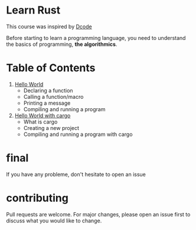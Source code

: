 # Learn Rust 
This course was inspired by [Dcode](https://www.youtube.com/watch?v=vOMJlQ5B-M0&list=PLVvjrrRCBy2JSHf9tGxGKJ-bYAN_uDCUL)

Before starting to learn a programming language, you need to understand the basics of programming, **the algorithmics**.

# Table of Contents

1. [Hello World](https://github.com/SkwalExe/learn-rust/tree/main/course/hello-world/)
    - Declaring a function
    - Calling a function/macro
    - Printing a message
    - Compiling and running a program 
1. [Hello World with cargo](https://github.com/SkwalExe/learn-rust/tree/main/course/hello-world-cargo/)
    - What is cargo
    - Creating a new project
    - Compiling and running a program with cargo
# final
If you have any probleme, don't hesitate to open an issue
# contributing
Pull requests are welcome. For major changes, please open an issue first to discuss what you would like to change.
